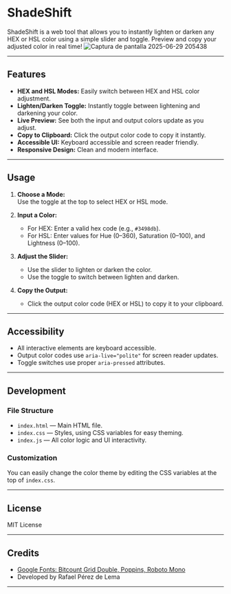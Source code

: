 # ShadeShift

ShadeShift is a web tool that allows you to instantly lighten or darken any HEX or HSL color using a simple slider and toggle. Preview and copy your adjusted color in real time!
![Captura de pantalla 2025-06-29 205438](https://github.com/user-attachments/assets/3bd61219-b2f2-49fa-b145-6fb1e924afb0)

---

## Features

- **HEX and HSL Modes:** Easily switch between HEX and HSL color adjustment.
- **Lighten/Darken Toggle:** Instantly toggle between lightening and darkening your color.
- **Live Preview:** See both the input and output colors update as you adjust.
- **Copy to Clipboard:** Click the output color code to copy it instantly.
- **Accessible UI:** Keyboard accessible and screen reader friendly.
- **Responsive Design:** Clean and modern interface.

---

## Usage

1. **Choose a Mode:**  
   Use the toggle at the top to select HEX or HSL mode.

2. **Input a Color:**  
   - For HEX: Enter a valid hex code (e.g., `#3498db`).
   - For HSL: Enter values for Hue (0–360), Saturation (0–100), and Lightness (0–100).

3. **Adjust the Slider:**  
   - Use the slider to lighten or darken the color.
   - Use the toggle to switch between lighten and darken.

4. **Copy the Output:**  
   - Click the output color code (HEX or HSL) to copy it to your clipboard.

---

## Accessibility

- All interactive elements are keyboard accessible.
- Output color codes use `aria-live="polite"` for screen reader updates.
- Toggle switches use proper `aria-pressed` attributes.

---

## Development

### File Structure

- `index.html` — Main HTML file.
- `index.css` — Styles, using CSS variables for easy theming.
- `index.js` — All color logic and UI interactivity.

### Customization

You can easily change the color theme by editing the CSS variables at the top of `index.css`.

---

## License

MIT License

---

## Credits

- [Google Fonts: Bitcount Grid Double, Poppins, Roboto Mono](https://fonts.google.com/)
- Developed by Rafael Pérez de Lema

---
